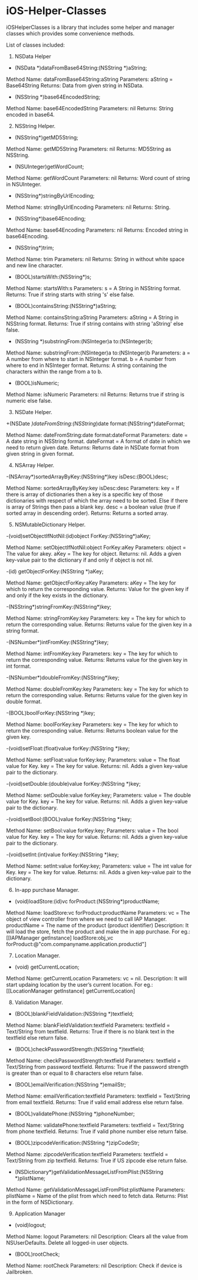 # iOS-Helper-Classes
iOSHelperClasses is a library that includes some helper and manager classes which provides some convenience methods.

List of classes included:

1. NSData Helper

+ (NSData *)dataFromBase64String:(NSString *)aString;

Method Name: dataFromBase64String:aString
Parameters: aString = Base64String
Returns: Data from given string in NSData.

- (NSString *)base64EncodedString;

Method Name: base64EncodedString
Parameters: nil
Returns: String encoded in base64.

2. NSString Helper.

- (NSString*)getMD5String;

Method Name: getMD5String
Parameters: nil
Returns: MD5String as NSString.

- (NSUInteger)getWordCount;

Method Name: getWordCount
Parameters: nil
Returns: Word count of string in NSUInteger.

- (NSString*)stringByUrlEncoding;

Method Name: stringByUrlEncoding
Parameters: nil
Returns: String.

- (NSString*)base64Encoding;

Method Name: base64Encoding
Parameters: nil
Returns: Encoded string in base64Encoding.

- (NSString*)trim;

Method Name: trim
Parameters: nil
Returns: String in without white space and new line character.

- (BOOL)startsWith:(NSString*)s;

Method Name: startsWith:s
Parameters: s = A String in NSString format.
Returns: True if string starts with string 's' else false.

- (BOOL)containsString:(NSString*)aString;

Method Name: containsString:aString
Parameters: aString = A String in NSString format.
Returns: True if string contains with string 'aString' else false.

- (NSString *)substringFrom:(NSInteger)a to:(NSInteger)b;

Method Name: substringFrom:(NSInteger)a to:(NSInteger)b
Parameters: a = A number from where to start in NSInteger format.
b = A number from where to end in NSInteger format.
Returns: A string containing the characters within the range from a to b.

- (BOOL)isNumeric;

Method Name: isNumeric
Parameters: nil
Returns: Returns true if string is numeric else false.

3. NSDate Helper.

+(NSDate *)dateFromString:(NSString*)date format:(NSString*)dateFormat;

Method Name: dateFromString:date format:dateFormat
Parameters: date = A date string in NSString format.
dateFormat = A format of date in which we need to return given date.
Returns: Returns date in NSDate format from given string in given format.

4. NSArray Helper.

-(NSArray*)sortedArrayByKey:(NSString*)key isDesc:(BOOL)desc;

Method Name: sortedArrayByKey:key isDesc:desc
Parameters: key = If there is array of dictionaries then a key is a specific key of those dictionaries with respect of which the array need to be sorted. Else if there is array of Strings then pass a blank key.
desc = a boolean value (true if sorted array in descending order).
Returns: Returns a sorted array.

5. NSMutableDictionary Helper.

-(void)setObjectIfNotNil:(id)object ForKey:(NSString*)aKey;

Method Name: setObjectIfNotNil:object ForKey:aKey
Parameters: object = The value for akey.
aKey = The key for object.
Returns: nil. Adds a given key-value pair to the dictionary if and only if object is not nil.

-(id) getObjectForKey:(NSString *)aKey;

Method Name: getObjectForKey:aKey
Parameters: aKey = The key for which to return the corresponding value.
Returns: Value for the given key if and only if the key exists in the dictionary.

-(NSString*)stringFromKey:(NSString*)key;

Method Name: stringFromKey:key
Parameters: key = The key for which to return the corresponding value.
Returns: Returns value for the given key in a string format.

-(NSNumber*)intFromKey:(NSString*)key;

Method Name: intFromKey:key
Parameters: key = The key for which to return the corresponding value.
Returns: Returns value for the given key in int format.

-(NSNumber*)doubleFromKey:(NSString*)key;

Method Name: doubleFromKey:key
Parameters: key = The key for which to return the corresponding value.
Returns: Returns value for the given key in double format.

-(BOOL)boolForKey:(NSString *)key;

Method Name: boolForKey:key
Parameters: key = The key for which to return the corresponding value.
Returns: Returns boolean value for the given key.

-(void)setFloat:(float)value forKey:(NSString *)key;

Method Name: setFloat:value forKey:key;
Parameters: value = The float value for Key.
key = The key for value.
Returns: nil. Adds a given key-value pair to the dictionary.

-(void)setDouble:(double)value forKey:(NSString *)key;

Method Name: setDouble:value forKey:key;
Parameters: value = The double value for Key.
key = The key for value.
Returns: nil. Adds a given key-value pair to the dictionary.

-(void)setBool:(BOOL)value forKey:(NSString *)key;

Method Name: setBool:value forKey:key;
Parameters: value = The bool value for Key.
key = The key for value.
Returns: nil. Adds a given key-value pair to the dictionary.

-(void)setInt:(int)value forKey:(NSString *)key;

Method Name: setInt:value forKey:key;
Parameters: value = The int value for Key.
key = The key for value.
Returns: nil. Adds a given key-value pair to the dictionary.

6. In-app purchase Manager.

- (void)loadStore:(id)vc forProduct:(NSString*)productName;

Method Name: loadStore:vc forProduct:productName
Parameters: vc = The object of view controller from where we need to call IAP Manager.
productName = The name of the product (product identifier)
Description: It will load the store, fetch the product and make the in app purchase.
For eg.:
[[IAPManager getInstance] loadStore:obj_vc forProduct:@"com.companyname.application.productid"]

7. Location Manager.

- (void) getCurrentLocation;

Method Name: getCurrentLocation
Parameters: vc = nil.
Description: It will start updaing location by the user’s current location.
For eg.:
[[LocationManager getInstance] getCurrentLocation]

8. Validation Manager.

- (BOOL)blankFieldValidation:(NSString *)textfield;

Method Name: blankFieldValidation:textfield
Parameters: textfield = Text/String from textfield.
Returns: True if there is no blank text in the textfield else return false.

- (BOOL)checkPasswordStrength:(NSString *)textfield;

Method Name: checkPasswordStrength:textfield
Parameters: textfield = Text/String from password textfield.
Returns: True if the password strength is greater than or equal to 8 characters else return false.

- (BOOL)emailVerification:(NSString *)emailStr;

Method Name: emailVerification:textfield
Parameters: textfield = Text/String from email textfield.
Returns: True if valid email address else return false.

- (BOOL)validatePhone:(NSString *)phoneNumber;

Method Name: validatePhone:textfield
Parameters: textfield = Text/String from phone textfield.
Returns: True if valid phone number else return false.

- (BOOL)zipcodeVerification:(NSString *)zipCodeStr;

Method Name: zipcodeVerification:textfield
Parameters: textfield = Text/String from zip textfield.
Returns: True if US zipcode else return false.

- (NSDictionary*)getValidationMessageListFromPlist:(NSString *)plistName;

Method Name: getValidationMessageListFromPlist:plistName
Parameters: plistName = Name of the plist from which need to fetch data.
Returns: Plist in the form of NSDictionary.

9. Application Manager

- (void)logout;

Method Name: logout
Parameters: nil
Description: Clears all the value from NSUserDefaults. Delete all logged-in user objects.

- (BOOL)rootCheck;

Method Name: rootCheck
Parameters: nil
Description: Check if device is Jailbroken.
